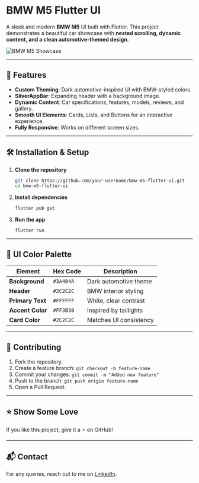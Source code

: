 # BMW M5 Flutter UI

A sleek and modern **BMW M5** UI built with Flutter. This project demonstrates a beautiful car showcase with **nested scrolling, dynamic content, and a clean automotive-themed design**.

![BMW M5 Showcase](https://images.unsplash.com/photo-1552234816-0ea7b995a55c?q=80&w=1965&auto=format&fit=crop&ixlib=rb-4.0.3&ixid=M3wxMjA3fDB8MHxwaG90by1wYWdlfHx8fGVufDB8fHx8fA%3D%3D)

---

## 🚀 Features

- **Custom Theming**: Dark automotive-inspired UI with BMW-styled colors.
- **SliverAppBar**: Expanding header with a background image.
- **Dynamic Content**: Car specifications, features, models, reviews, and gallery.
- **Smooth UI Elements**: Cards, Lists, and Buttons for an interactive experience.
- **Fully Responsive**: Works on different screen sizes.

---

## 🛠️ Installation & Setup

1. **Clone the repository**
   ```sh
   git clone https://github.com/your-username/bmw-m5-flutter-ui.git
   cd bmw-m5-flutter-ui
   ```
2. **Install dependencies**
   ```sh
   flutter pub get
   ```
3. **Run the app**
   ```sh
   flutter run
   ```

---

## 🎨 UI Color Palette

| Element            | Hex Code  | Description             |
|--------------------|----------|-------------------------|
| **Background**     | `#3A404A` | Dark automotive theme  |
| **Header**        | `#2C2C2C` | BMW interior styling    |
| **Primary Text**  | `#FFFFFF` | White, clear contrast  |
| **Accent Color**  | `#FF3B30` | Inspired by taillights |
| **Card Color**    | `#2C2C2C` | Matches UI consistency |

---

## 🤝 Contributing

1. Fork the repository.
2. Create a feature branch: `git checkout -b feature-name`
3. Commit your changes: `git commit -m "Added new feature"`
4. Push to the branch: `git push origin feature-name`
5. Open a Pull Request.

---

## ⭐ Show Some Love

If you like this project, give it a ⭐ on GitHub!

---

## 📬 Contact

For any queries, reach out to me on [LinkedIn](https://www.linkedin.com/in/saimriazz/).

